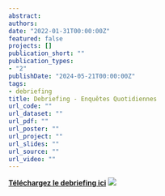 ```yaml
---
abstract:
authors:
date: "2022-01-31T00:00:00Z"
featured: false
projects: []
publication_short: ""
publication_types:
- "2"
publishDate: "2024-05-21T00:00:00Z"
tags:
- debriefing
title: Debriefing - Enquêtes Quotidiennes
url_code: ""
url_dataset: ""
url_pdf: ""
url_poster: ""
url_project: ""
url_slides: ""
url_source: ""
url_video: ""
---
```


<a href="/img/debriefing_fr_diary.pdf" tabindex="-1"><strong>Téléchargez le debriefing ici</strong></a>
![](/img/merged_debriefing_fr_diary.jpg)